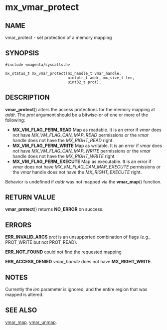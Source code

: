 # mx_vmar_protect

## NAME

vmar_protect - set protection of a memory mapping

## SYNOPSIS

```
#include <magenta/syscalls.h>

mx_status_t mx_vmar_protect(mx_handle_t vmar_handle,
                            uintptr_t addr, mx_size_t len,
                            uint32_t prot);
```

## DESCRIPTION

**vmar_protect**() alters the access protections for the memory mapping
at *addr*. The *prot* argument should be a bitwise-or of one or more of
the following:
- **MX_VM_FLAG_PERM_READ**  Map as readable.  It is an error if *vmar*
  does not have *MX_VM_FLAG_CAN_MAP_READ* permissions or the *vmar* handle does
  not have the *MX_RIGHT_READ* right.
- **MX_VM_FLAG_PERM_WRITE**  Map as writable.  It is an error if *vmar*
  does not have *MX_VM_FLAG_CAN_MAP_WRITE* permissions or the *vmar* handle does
  not have the *MX_RIGHT_WRITE* right.
- **MX_VM_FLAG_PERM_EXECUTE**  Map as executable.  It is an error if *vmar*
  does not have *MX_VM_FLAG_CAN_MAP_EXECUTE* permissions or the *vmar* handle does
  not have the *MX_RIGHT_EXECUTE* right.

Behavior is undefined if *addr* was not mapped via the **vmar_map**()
function.

## RETURN VALUE

**vmar_protect**() returns **NO_ERROR** on success.

## ERRORS

**ERR_INVALID_ARGS**  *prot* is an unsupported combination of flags
(e.g., PROT_WRITE but not PROT_READ).

**ERR_NOT_FOUND**  could not find the requested mapping

**ERR_ACCESS_DENIED**  *vmar_handle* does not have **MX_RIGHT_WRITE**.

## NOTES

Currently the *len* parameter is ignored, and the entire region that was
mapped is altered.

## SEE ALSO

[vmar_map](vmar_map.md).
[vmar_unmap](vmar_unmap.md).
